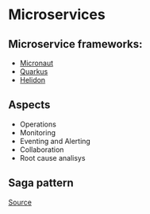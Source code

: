 # Microservices

## Microservice frameworks:

- [Micronaut](https://micronaut.io/)
- [Quarkus](https://quarkus.io/)
- [Helidon](https://github.com/oracle/helidon)

## Aspects

- Operations
- Monitoring
- Eventing and Alerting
- Collaboration
- Root cause analisys

## Saga pattern

[Source](https://microservices.io/patterns/data/saga.html)
